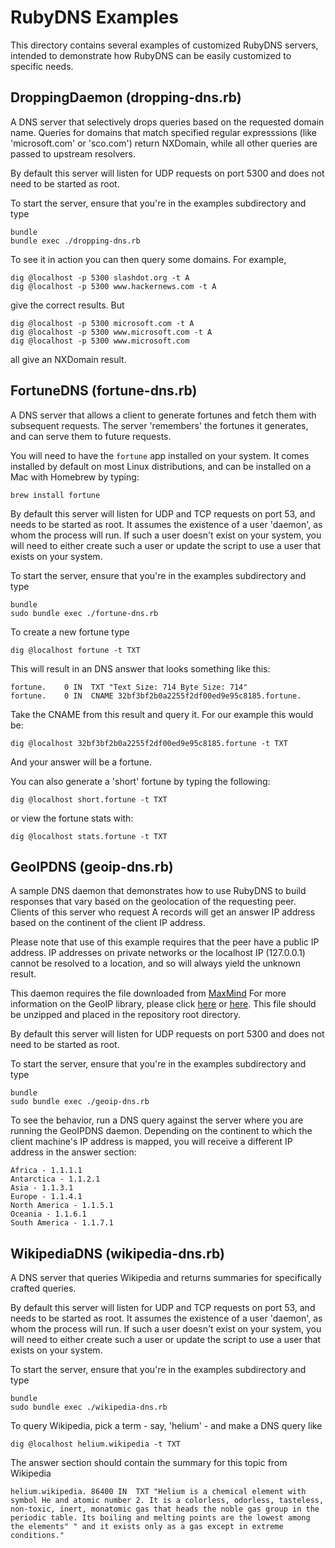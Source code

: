 # RubyDNS Examples

This directory contains several examples of customized RubyDNS servers,
intended to demonstrate how RubyDNS can be easily customized to specific
needs.

## DroppingDaemon (dropping-dns.rb)

A DNS server that selectively drops queries based on the requested domain name.  Queries for domains that match specified regular expresssions (like 'microsoft.com' or 'sco.com') return NXDomain, while all other queries are passed to upstream resolvers.

By default this server will listen for UDP requests on port 5300 and does not need to be started as root.

To start the server, ensure that you're in the examples subdirectory and type

    bundle
    bundle exec ./dropping-dns.rb

To see it in action you can then query some domains.  For example,

    dig @localhost -p 5300 slashdot.org -t A
    dig @localhost -p 5300 www.hackernews.com -t A

give the correct results.  But

    dig @localhost -p 5300 microsoft.com -t A
    dig @localhost -p 5300 www.microsoft.com -t A
    dig @localhost -p 5300 www.microsoft.com

all give an NXDomain result.

## FortuneDNS (fortune-dns.rb)

A DNS server that allows a client to generate fortunes and fetch them with subsequent requests.  The server
'remembers' the fortunes it generates, and can serve them to future requests.

You will need to have the `fortune` app installed on your system.  It comes installed by default on
most Linux distributions, and can be installed on a Mac with Homebrew by typing:

    brew install fortune

By default this server will listen for UDP and TCP requests on port 53, and needs to be started as root.  It
assumes the existence of a user 'daemon', as whom the process will run.  If such a user doesn't exist on your
system, you will need to either create such a user or update the script to use a user that exists on your
system.

To start the server, ensure that you're in the examples subdirectory and type

    bundle
    sudo bundle exec ./fortune-dns.rb

To create a new fortune type

    dig @localhost fortune -t TXT

This will result in an DNS answer that looks something like this:

    fortune.    0 IN  TXT "Text Size: 714 Byte Size: 714"
    fortune.    0 IN  CNAME 32bf3bf2b0a2255f2df00ed9e95c8185.fortune.

Take the CNAME from this result and query it.  For our example this would be:

    dig @localhost 32bf3bf2b0a2255f2df00ed9e95c8185.fortune -t TXT

And your answer will be a fortune.

You can also generate a 'short' fortune by typing the following:

    dig @localhost short.fortune -t TXT

or view the fortune stats with:

    dig @localhost stats.fortune -t TXT

## GeoIPDNS (geoip-dns.rb)

A sample DNS daemon that demonstrates how to use RubyDNS to build responses
that vary based on the geolocation of the requesting peer.  Clients of this
server who request A records will get an answer IP address based on the 
continent of the client IP address.

Please note that use of this example requires that the peer have a public
IP address.  IP addresses on private networks or the localhost IP (127.0.0.1)
cannot be resolved to a location, and so will always yield the unknown result.

This daemon requires the file downloaded from
[MaxMind](http://geolite.maxmind.com/download/geoip/database/GeoLiteCountry/GeoIP.dat.gz)
For more information on the GeoIP library, please click [here](http://www.maxmind.com/en/geolite)
or [here](http://geoip.rubyforge.org).  This file should be unzipped and placed in the
repository root directory.

By default this server will listen for UDP requests on port 5300 and does not need to be started as root.

To start the server, ensure that you're in the examples subdirectory and type

    bundle
    sudo bundle exec ./geoip-dns.rb

To see the behavior, run a DNS query against the server where you are running the GeoIPDNS
daemon.  Depending on the continent to which the client machine's IP address is mapped,
you will receive a different IP address in the answer section:

    Africa - 1.1.1.1
    Antarctica - 1.1.2.1
    Asia - 1.1.3.1
    Europe - 1.1.4.1
    North America - 1.1.5.1
    Oceania - 1.1.6.1
    South America - 1.1.7.1

## WikipediaDNS (wikipedia-dns.rb)

A DNS server that queries Wikipedia and returns summaries for specifically crafted queries.

By default this server will listen for UDP and TCP requests on port 53, and needs to be started as root.  It
assumes the existence of a user 'daemon', as whom the process will run.  If such a user doesn't exist on your
system, you will need to either create such a user or update the script to use a user that exists on your
system.

To start the server, ensure that you're in the examples subdirectory and type

    bundle
    sudo bundle exec ./wikipedia-dns.rb

To query Wikipedia, pick a term - say, 'helium' - and make a DNS query like

    dig @localhost helium.wikipedia -t TXT

The answer section should contain the summary for this topic from Wikipedia

    helium.wikipedia. 86400 IN  TXT "Helium is a chemical element with symbol He and atomic number 2. It is a colorless, odorless, tasteless, non-toxic, inert, monatomic gas that heads the noble gas group in the periodic table. Its boiling and melting points are the lowest among the elements" " and it exists only as a gas except in extreme conditions."
